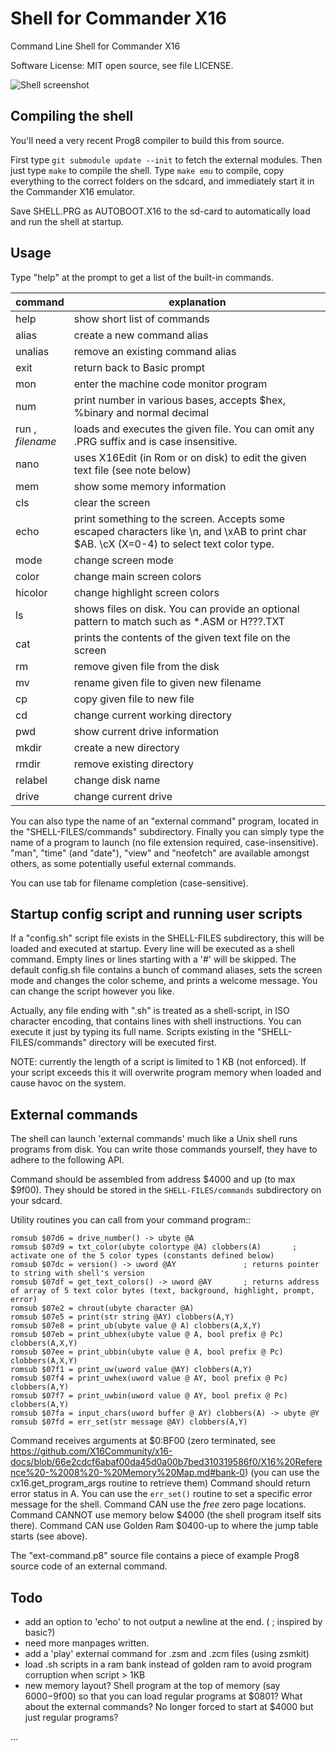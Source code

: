 # Shell for Commander X16

Command Line Shell for Commander X16

Software License: MIT open source, see file LICENSE.

![Shell screenshot](./screenshot.png "Screenshot of the shell; running in X16 emulator")

## Compiling the shell

You'll need a very recent Prog8 compiler to build this from source.

First type ``git submodule update --init`` to fetch the external modules. 
Then just type ``make`` to compile the shell.
Type ``make emu`` to compile, copy everything to the correct folders on the sdcard,
and immediately start it in the Commander X16 emulator.

Save SHELL.PRG as AUTOBOOT.X16 to the sd-card to automatically load and run the shell at startup.


## Usage

Type "help" at the prompt to get a list of the built-in commands.

| command                | explanation                                                                                                                                |
|------------------------|--------------------------------------------------------------------------------------------------------------------------------------------|
| help                   | show short list of commands                                                                                                                |
| alias                  | create a new command alias                                                                                                                 | 
| unalias                | remove an existing command alias                                                                                                           | 
| exit                   | return back to Basic prompt                                                                                                                |
| mon                    | enter the machine code monitor program                                                                                                     |
| num                    | print number in various bases, accepts $hex, %binary and normal decimal                                                                    |
| run  ,<br/> *filename* | loads and executes the given file. You can omit any .PRG suffix and is case insensitive.                                                   |
| nano                   | uses X16Edit (in Rom or on disk) to edit the given text file  (see note below)                                                             |       
| mem                    | show some memory information                                                                                                               |       
| cls                    | clear the screen                                                                                                                           |       
| echo                   | print something to the screen. Accepts some escaped characters like \n, and \xAB to print char $AB. \cX (X=0-4) to select text color type. |       
| mode                   | change screen mode                                                                                                                         |
| color                  | change main screen colors                                                                                                                  |
| hicolor                | change highlight screen colors                                                                                                             |
| ls                     | shows files on disk. You can provide an optional pattern to match such as *.ASM or H???.TXT                                                |
| cat                    | prints the contents of the given text file on the screen                                                                                   |       
| rm                     | remove given file from the disk                                                                                                            |       
| mv                     | rename given file to given new filename                                                                                                    |
| cp                     | copy given file to new file                                                                                                                |
| cd                     | change current working directory                                                                                                           |
| pwd                    | show current drive information                                                                                                             |       
| mkdir                  | create a new directory                                                                                                                     |       
| rmdir                  | remove existing directory                                                                                                                  |       
| relabel                | change disk name                                                                                                                           |       
| drive                  | change current drive                                                                                                                       |       

You can also type the name of an "external command" program, located in the "SHELL-FILES/commands" subdirectory.
Finally you can simply type the name of a program to launch (no file extension required, case-insensitive).
"man", "time" (and "date"), "view" and "neofetch" are available amongst others, as some potentially useful external commands.

You can use tab for filename completion (case-sensitive).

## Startup config script and running user scripts

If a "config.sh" script file exists in the SHELL-FILES subdirectory, this will be loaded and executed
at startup. Every line will be executed as a shell command. Empty lines or lines starting with a '#' will be skipped.
The default config.sh file contains a bunch of command aliases, sets the screen mode and changes the color scheme,
and prints a welcome message. You can change the script however you like.

Actually, any file ending with ".sh" is treated as a shell-script, in ISO character encoding,
that contains lines with shell instructions. You can execute it just by typing its full name.
Scripts existing in the "SHELL-FILES/commands" directory will be executed first.

NOTE: currently the length of a script is limited to 1 KB (not enforced). If your script exceeds this
it will overwrite program memory when loaded and cause havoc on the system.


## External commands

The shell can launch 'external commands' much like a Unix shell runs programs from disk.
You can write those commands yourself, they have to adhere to the following API.

Command should be assembled from address $4000 and up (to max $9f00).
They should be stored in the ``SHELL-FILES/commands`` subdirectory on your sdcard.

Utility routines you can call from your command program::

    romsub $07d6 = drive_number() -> ubyte @A
    romsub $07d9 = txt_color(ubyte colortype @A) clobbers(A)       ; activate one of the 5 color types (constants defined below)
    romsub $07dc = version() -> uword @AY               ; returns pointer to string with shell's version
    romsub $07df = get_text_colors() -> uword @AY       ; returns address of array of 5 text color bytes (text, background, highlight, prompt, error)
    romsub $07e2 = chrout(ubyte character @A)
    romsub $07e5 = print(str string @AY) clobbers(A,Y)
    romsub $07e8 = print_ub(ubyte value @ A) clobbers(A,X,Y)
    romsub $07eb = print_ubhex(ubyte value @ A, bool prefix @ Pc) clobbers(A,X,Y)
    romsub $07ee = print_ubbin(ubyte value @ A, bool prefix @ Pc) clobbers(A,X,Y)
    romsub $07f1 = print_uw(uword value @AY) clobbers(A,Y)
    romsub $07f4 = print_uwhex(uword value @ AY, bool prefix @ Pc) clobbers(A,Y)
    romsub $07f7 = print_uwbin(uword value @ AY, bool prefix @ Pc) clobbers(A,Y)
    romsub $07fa = input_chars(uword buffer @ AY) clobbers(A) -> ubyte @Y
    romsub $07fd = err_set(str message @AY) clobbers(A,Y)

Command receives arguments at $0:BF00 (zero terminated, see  https://github.com/X16Community/x16-docs/blob/66e2cdcf6abaf00da45d0a00b7bed310319586f0/X16%20Reference%20-%2008%20-%20Memory%20Map.md#bank-0)
(you can use the cx16.get_program_args routine to retrieve them)
Command should return error status in A. You can use the ``err_set()`` routine to set a specific error message for the shell.
Command CAN use the *free* zero page locations.
Command CANNOT use memory below $4000 (the shell program itself sits there).
Command CAN use Golden Ram $0400-up to where the jump table starts (see above). 

The "ext-command.p8" source file contains a piece of example Prog8 source code of an external command.


## Todo

- add an option to 'echo' to not output a newline at the end.  ( \; inspired by basic?)
- need more manpages written.
- add a 'play' external command for .zsm and .zcm files (using zsmkit)
- load .sh scripts in a ram bank instead of golden ram to avoid program corruption when script > 1KB
- new memory layout? Shell program at the top of memory (say $6000-$9f00) so that you can load regular programs at $0801? What about the external commands? No longer forced to start at $4000 but just regular programs?

...
